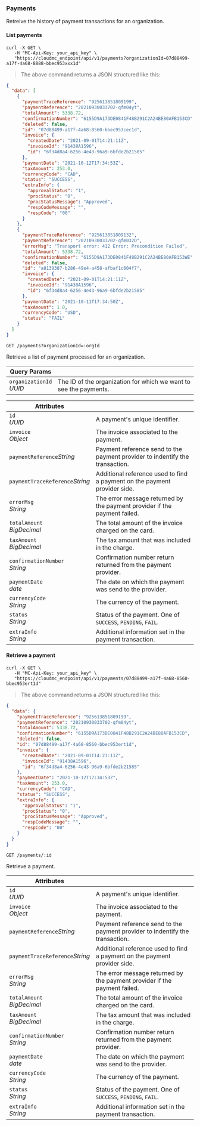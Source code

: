 ### Payments

Retreive the history of payment transactions for an organization.

<!-------------------- LIST PAYMENTS -------------------->

#### List payments

```shell
curl -X GET \
   -H "MC-Api-Key: your_api_key" \
   "https://cloudmc_endpoint/api/v1/payments?organizationId=07d88499-a17f-4a68-8888-bbec953xxx1d"
```
> The above command returns a JSON structured like this:

```json
{
  "data": [
    {
      "paymentTraceReference": "925613851809199",
      "paymentReference": "20210930033702-qfm04yt",
      "totalAmount": 5338.72,
      "confirmationNumber": "6155D9A173DE0841F48B291C2A24BE80AFB153CD",
      "deleted": false,
      "id": "07d88499-a17f-4a68-8560-bbec953cec1d",
      "invoice": {
        "createdDate": "2021-09-01T14:21:11Z",
        "invoiceId": "91438A1596",
        "id": "6f34d8a4-6256-4e43-96a9-6bfde2b21585"
      },
      "paymentDate": "2021-10-12T17:34:53Z",
      "taxAmount": 253.0,
      "currencyCode": "CAD",
      "status": "SUCCESS",
      "extraInfo": {
        "approvalStatus": "1",
        "procStatus": "0",
        "procStatusMessage": "Approved",
        "respCodeMessage": "",
        "respCode": "00"
      }
    },
    {
      "paymentTraceReference": "925613851809132",
      "paymentReference": "20210930033702-qfm032D",
      "errorMsg": "Transport error: 412 Error: Precondition Failed",
      "totalAmount": 5338.72,
      "confirmationNumber": "6155D9A173DE0841F48B291C2A24BE80AFB153WE",
      "deleted": false,
      "id": "a8139387-b286-49e4-a458-afbaf1c604f7",
      "invoice": {
        "createdDate": "2021-09-01T14:21:11Z",
        "invoiceId": "91438A1596",
        "id": "6f34d8a4-6256-4e43-96a9-6bfde2b21585"
      },
      "paymentDate": "2021-10-11T17:34:50Z",
      "taxAmount": 1.0,
      "currencyCode": "USD",
      "status": "FAIL"
    }
  ]
}
```

<code>GET /payments?organizationId=:orgId</code>

Retrieve a list of payment processed for an organization.

Query Params | &nbsp;
---- | -----------
`organizationId`<br/>*UUID* | The ID of the organization for which we want to see the payments.

Attributes | &nbsp;
------- | -----------
`id`<br/>*UUID* | A payment's unique identifier.
`invoice`<br/>*Object* | The invoice associated to the payment.
`paymentReference`*String* | Payment reference send to the payment provider to indentify the transaction.
`paymentTraceReference`*String* | Additional reference used to find a payment on the payment provider side.
`errorMsg`<br/>*String* | The error message returned by the payment provider if the payment failed.
`totalAmount`<br/>*BigDecimal* | The total amount of the invoice charged on the card.
`taxAmount`<br/>*BigDecimal* | The tax amount that was included in the charge.
`confirmationNumber`<br/>*String* | Confirmation number return returned from the payment provider.
`paymentDate`<br/>*date* | The date on which the payment was send to the provider.
`currencyCode`<br/>*String* | The currency of the payment.
`status`<br/>*String* | Status of the payment. One of `SUCCESS`, `PENDING`, `FAIL`.
`extraInfo`</br>*String*| Additional information set in the payment transaction.


<!-------------------- RETRIEVE A PAYMENT -------------------->

#### Retrieve a payment

```shell
curl -X GET \
   -H "MC-Api-Key: your_api_key" \
   "https://cloudmc_endpoint/api/v1/payments/07d88499-a17f-4a68-8560-bbec953ert1d"
```
> The above command returns a JSON structured like this:

```json
{
  "data": {
    "paymentTraceReference": "925613851809199",
    "paymentReference": "20210930033702-qfm04yt",
    "totalAmount": 5338.72,
    "confirmationNumber": "6155D9A173DE0841F48B291C2A24BE80AFB153CD",
    "deleted": false,
    "id": "07d88499-a17f-4a68-8560-bbec953ert1d",
    "invoice": {
      "createdDate": "2021-09-01T14:21:11Z",
      "invoiceId": "91438A1596",
      "id": "6f34d8a4-6256-4e43-96a9-6bfde2b21585"
    },
    "paymentDate": "2021-10-12T17:34:53Z",
    "taxAmount": 253.0,
    "currencyCode": "CAD",
    "status": "SUCCESS",
    "extraInfo": {
      "approvalStatus": "1",
      "procStatus": "0",
      "procStatusMessage": "Approved",
      "respCodeMessage": "",
      "respCode": "00"
    }
  }
}
```

<code>GET /payments/:id</code>

Retrieve a payment.

Attributes | &nbsp;
------- | -----------
`id`<br/>*UUID* | A payment's unique identifier.
`invoice`<br/>*Object* | The invoice associated to the payment.
`paymentReference`*String* | Payment reference send to the payment provider to indentify the transaction.
`paymentTraceReference`*String* | Additional reference used to find a payment on the payment provider side.
`errorMsg`<br/>*String* | The error message returned by the payment provider if the payment failed.
`totalAmount`<br/>*BigDecimal* | The total amount of the invoice charged on the card.
`taxAmount`<br/>*BigDecimal* | The tax amount that was included in the charge.
`confirmationNumber`<br/>*String* | Confirmation number return returned from the payment provider.
`paymentDate`<br/>*date* | The date on which the payment was send to the provider.
`currencyCode`<br/>*String* | The currency of the payment.
`status`<br/>*String* | Status of the payment. One of `SUCCESS`, `PENDING`, `FAIL`.
`extraInfo`</br>*String*| Additional information set in the payment transaction.
